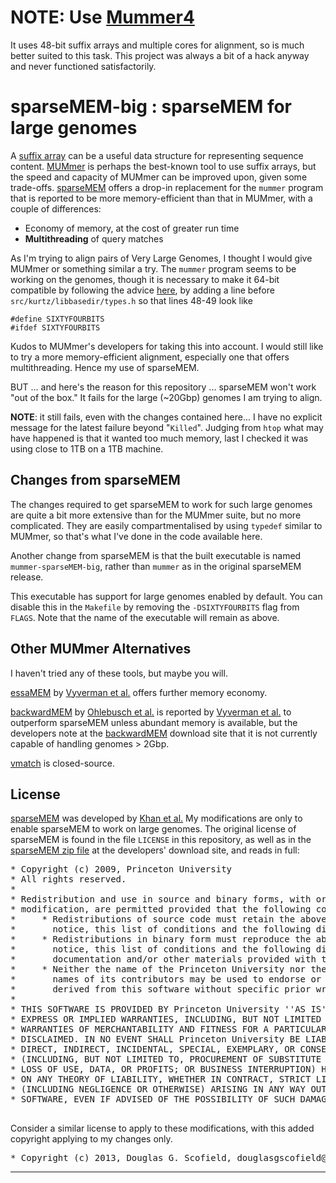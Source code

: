 NOTE: Use [Mummer4](https://github.com/mummer4/mummer)
======

It uses 48-bit suffix arrays and multiple cores for alignment, so is much better suited to this task.  This project was always a bit of a hack anyway and never functioned satisfactorily.



sparseMEM-big : sparseMEM for large genomes
===========================

A [suffix array][] can be a useful data structure for representing sequence content.  [MUMmer][] is perhaps the best-known tool to use suffix arrays, but the speed and capacity of MUMmer can be improved upon, given some trade-offs.  [sparseMEM][] offers a drop-in replacement for the `mummer` program that is reported to be more memory-efficient than that in MUMmer, with a couple of differences:

* Economy of memory, at the cost of greater run time
* **Multithreading** of query matches

As I'm trying to align pairs of Very Large Genomes, I thought I would give MUMmer or something similar a try.  The `mummer` program seems to be working on the genomes, though it is necessary to make it 64-bit compatible by following the advice [here](http://seqanswers.com/wiki/Talk:MUMmer), by adding a line before `src/kurtz/libbasedir/types.h` so that lines 48-49 look like

    #define SIXTYFOURBITS
    #ifdef SIXTYFOURBITS

Kudos to MUMmer's developers for taking this into account.  I would still like to try a more memory-efficient alignment, especially one that offers multithreading.  Hence my use of sparseMEM.

BUT ... and here's the reason for this repository ... sparseMEM won't work "out of the box."  It fails for the large (~20Gbp) genomes I am trying to align.

**NOTE**: it still fails, even with the changes contained here... I have no explicit message for the latest failure beyond "`Killed`".  Judging from `htop` what may have happened is that it wanted too much memory, last I checked it was using close to 1TB on a 1TB machine.


## Changes from sparseMEM

The changes required to get sparseMEM to work for such large genomes are quite a bit more extensive than for the MUMmer suite, but no more complicated.  They are easily compartmentalised by using `typedef` similar to MUMmer, so that's what I've done in the code available here.

Another change from sparseMEM is that the built executable is named `mummer-sparseMEM-big`, rather than `mummer` as in the original sparseMEM release.

This executable has support for large genomes enabled by default.  You can disable this in the `Makefile` by removing the `-DSIXTYFOURBITS` flag from `FLAGS`.  Note that the name of the executable will remain as above.


## Other MUMmer Alternatives

I haven't tried any of these tools, but maybe you will.

[essaMEM][] by [Vyverman et al.][] offers further memory economy.

[backwardMEM][] by [Ohlebusch et al.][] is reported by [Vyverman et al.][] to outperform sparseMEM unless abundant memory is available, but the developers note at the [backwardMEM][] download site that it is not currently capable of handling genomes > 2Gbp.

[vmatch](http://www.vmatch.de) is closed-source.


## License

[sparseMEM][] was developed by [Khan et al.][]  My modifications are only to enable sparseMEM to work on large genomes.  The original license of sparseMEM is found in the file `LICENSE` in this repository, as well as in the [sparseMEM zip file][] at the developers' download site, and reads in full:

<pre>
* Copyright (c) 2009, Princeton University
* All rights reserved.
*
* Redistribution and use in source and binary forms, with or without
* modification, are permitted provided that the following conditions are met:
*     * Redistributions of source code must retain the above copyright
*       notice, this list of conditions and the following disclaimer.
*     * Redistributions in binary form must reproduce the above copyright
*       notice, this list of conditions and the following disclaimer in the
*       documentation and/or other materials provided with the distribution.
*     * Neither the name of the Princeton University nor the
*       names of its contributors may be used to endorse or promote products
*       derived from this software without specific prior written permission.
*
* THIS SOFTWARE IS PROVIDED BY Princeton University ''AS IS'' AND ANY
* EXPRESS OR IMPLIED WARRANTIES, INCLUDING, BUT NOT LIMITED TO, THE IMPLIED
* WARRANTIES OF MERCHANTABILITY AND FITNESS FOR A PARTICULAR PURPOSE ARE
* DISCLAIMED. IN NO EVENT SHALL Princeton University BE LIABLE FOR ANY
* DIRECT, INDIRECT, INCIDENTAL, SPECIAL, EXEMPLARY, OR CONSEQUENTIAL DAMAGES
* (INCLUDING, BUT NOT LIMITED TO, PROCUREMENT OF SUBSTITUTE GOODS OR SERVICES;
* LOSS OF USE, DATA, OR PROFITS; OR BUSINESS INTERRUPTION) HOWEVER CAUSED AND
* ON ANY THEORY OF LIABILITY, WHETHER IN CONTRACT, STRICT LIABILITY, OR TORT
* (INCLUDING NEGLIGENCE OR OTHERWISE) ARISING IN ANY WAY OUT OF THE USE OF THIS
* SOFTWARE, EVEN IF ADVISED OF THE POSSIBILITY OF SUCH DAMAGE.

</pre>

Consider a similar license to apply to these modifications, with this added
copyright applying to my changes only.
<pre>
* Copyright (c) 2013, Douglas G. Scofield, douglasgscofield@gmail.com
</pre>

* * *

[suffix array]:       http://en.wikipedia.org/wiki/Suffix_array
[sparseMEM]:          http://compbio.cs.princeton.edu/mems
[sparseMEM zip file]: http://compbio.cs.princeton.edu/mems/sparseMEM.zip
[Khan et al.]:        http://bioinformatics.oxfordjournals.org/content/25/13/1609.short
[MUMmer]:             http://mummer.sourceforge.net
[essaMEM]:            https://github.ugent.be/ComputationalBiology/essaMEM
[Vyverman et al.]:    http://bioinformatics.oxfordjournals.org/content/29/6/802.short
[backwardMEM]:        view-source:http://www.uni-ulm.de/in/theo/research/seqana.html
[Ohlebusch et al.]:   https://www.uni-ulm.de/fileadmin/website_uni_ulm/iui.inst.190/Mitarbeiter/ohlebusch/PAPERS/SPIRE11a.pdf

